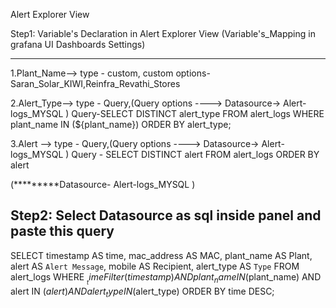 Alert Explorer View


Step1:
Variable's Declaration in Alert Explorer View (Variable's_Mapping in grafana UI Dashboards Settings) 

---------------------------------------------


1.Plant_Name-->  type - custom,
                custom options- Saran_Solar_KIWI,Reinfra_Revathi_Stores


2.Alert_Type--> type - Query,(Query options ----> Datasource-> Alert-logs_MYSQL )
                Query-SELECT DISTINCT alert_type FROM alert_logs WHERE plant_name IN (${plant_name}) ORDER BY alert_type;

3.Alert   -->  type - Query,(Query options ----> Datasource-> Alert-logs_MYSQL )
               Query - SELECT DISTINCT alert FROM alert_logs ORDER BY alert


(*********Datasource- Alert-logs_MYSQL )

Step2:
Select Datasource as sql inside panel and paste this query
---------------------------------------------


SELECT
  timestamp AS time,
  mac_address AS MAC,
  plant_name AS Plant,
  alert AS `Alert Message`,
  mobile AS Recipient,
  alert_type AS `Type`
FROM alert_logs
WHERE $__timeFilter(timestamp)
  AND plant_name IN ($plant_name)
  AND alert IN ($alert)
  AND alert_type IN ($alert_type)
ORDER BY time DESC;
